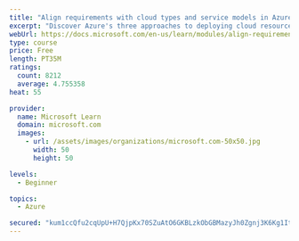 ```yaml
---
title: "Align requirements with cloud types and service models in Azure"
excerpt: "Discover Azure's three approaches to deploying cloud resources -- public, private, and hybrid -- and learn the difference each makes in your Azure services."
webUrl: https://docs.microsoft.com/en-us/learn/modules/align-requirements-in-azure/
type: course
price: Free
length: PT35M
ratings:
  count: 8212
  average: 4.755358
heat: 55

provider:
  name: Microsoft Learn
  domain: microsoft.com
  images:
    - url: /assets/images/organizations/microsoft.com-50x50.jpg
      width: 50
      height: 50

levels:
  - Beginner

topics:
  - Azure

secured: "kum1ccQfu2cqUpU+H7QjpKx70SZuAtO6GKBLzkObGBMazyJh0Zgnj3K6Kg1It9gRlHRDFI/7xzpsfhizhs7DMptDN1q963tV2MdUSOJ55r6TcLKbRf0PZUPxBEhQHY9hXcQmiI4leKIZv7BVeH3mtD7dqMYCOMxxsUGixBKIQeNrt7oU6NYNg5E1YTOMzB0Wvb7SfHR+f52YXwlQMFZKXYDoBr/3J7dADt2cbhssMMXSRNohpawaz7rtRxhxhfOemIjsLgcagWIhuA3OwHDPHrdj4GHB4TNcCdEp2epXqsxwwvs+dL8pHTVqyE3oq2v8GsHpC75y9gRJAOvCT6ZcoHM3G1GtIEM6DYXjvYx0A1ZgaQBdR7+o2rh1nXD1Spwe7qK0v0KEIb+PrQas4EHrkC72VFJnaUMcJafCR2df4lw=;sL2V0XZFHXz8MAgAEZx8ZQ=="
---
```


